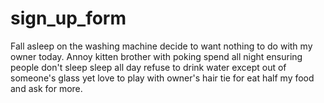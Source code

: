 # sign_up_form


Fall asleep on the washing machine decide to want nothing to do with my owner today. Annoy kitten brother with poking spend all night ensuring people don't sleep sleep all day refuse to drink water except out of someone's glass yet love to play with owner's hair tie for eat half my food and ask for more.
